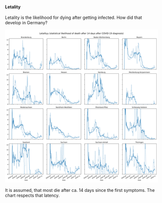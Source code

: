 #### Letality

Letality is the likelihood for dying after getting infected. How did that develop in Germany?

![Letality chart](img/letality.svg)

It is assumed, that most die after ca. 14 days since the first symptoms. The chart respects that latency.

